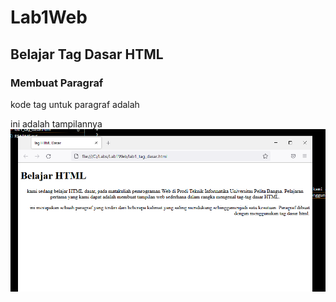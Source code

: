 # Lab1Web
## Belajar Tag Dasar HTML

### Membuat Paragraf
kode tag untuk paragraf adalah <p>
ini adalah tampilannya
![Gambar 1](screenshot/ss1.png)
